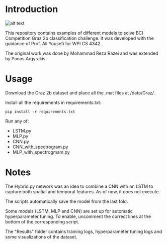 # Introduction
![alt text](https://www.wpi.edu/sites/default/files/inline-image/Offices/Marketing-Communications/WPI_Inst_Prim_FulClr.png=150x)

This repository contains examples of different models to solve BCI Competition Graz 2b classification challenge. It was developed with the guidance of Prof. Ali Yousefi for WPI CS 4342. 

The original work was done by Mohammad Reza Razei and was extended by Panos Argyrakis.

# Usage

Download the Graz 2b dataset and place all the .mat files at /data/Graz/.

Install all the requirements in requirements.txt:

```pip install -r requirements.txt```

Run any of:
- LSTM.py
- MLP.py
- CNN.py
- CNN_with_spectrogram.py
- MLP_with_spectrogmam.py

# Notes

The Hybrid.py network was an idea to combine a CNN with an LSTM to capture both spatial and temporal features. As of now, it does not execute.

The scripts automatically save the model from the last fold.

Some models (LSTM, MLP and CNN) are set up for automatic hyperparameter tuning. To enable, uncomment the correct lines at the bottom of the corresponding script.

The "Results" folder contains training logs, hyperparameter tuning logs and some visualizations of the dataset.
